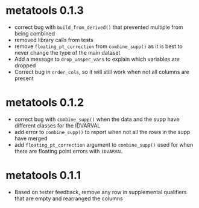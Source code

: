 # metatools 0.1.3
* correct bug with `build_from_derived()` that prevented multiple from being combined 
* removed library calls from tests 
* remove `floating_pt_correction` from `combine_supp()` as it is best to never change the type of the main dataset 
* Add a message to `drop_unspec_vars` to explain which variables are dropped 
* Correct bug in `order_cols`, so it will still work when not all columns are present 

# metatools 0.1.2
* correct bug with `combine_supp()` when the data and the supp have different classes for the IDVARVAL
* add error to `combine_supp()` to report when not all the rows in the supp have merged
* add `floating_pt_correction` argument to `combine_supp()` used for when there are floating point errors with `IDVARVAL`


# metatools 0.1.1

* Based on tester feedback, remove any row in supplemental qualifiers that are empty and rearranged the columns

